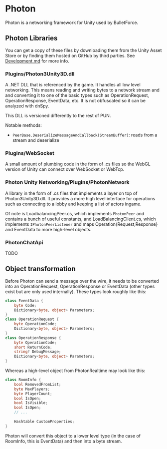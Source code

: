 # Photon

Photon is a networking framework for Unity used by BulletForce.

## Photon Libraries

You can get a copy of these files by downloading them from the Unity Asset Store or by finding them hosted on GitHub by third parties. See [Development.md](./Development.md) for more info.

### Plugins/Photon3Unity3D.dll

A .NET DLL that is referenced by the game. It handles all low level networking. This means reading and writing bytes to a network stream and and converting it to one of the basic types such as OperationRequest, OperationResponse, EventData, etc. It is not obfuscated so it can be analyzed with dnSpy.

This DLL is versioned differently to the rest of PUN.

Notable methods:
- `PeerBase.DeserializeMessageAndCallback(StreamBuffer)`: reads from a stream and deserialize

### Plugins/WebSocket

A small amount of plumbing code in the form of .cs files so the WebGL version of Unity can connect over WebSocket or WebTcp.

### Photon Unity Networking/Plugins/PhotonNetwork

A library in the form of .cs files that implements a layer on top of Photon3Unity3D.dll. It provides a more high level interface for operations such as connecting to a lobby and keeping a list of actors ingame.

Of note is LoadbalancingPeer.cs, which implements `PhotonPeer` and contains a bunch of useful constants, and LoadBalancingClient.cs, which implements `IPhotonPeerListener` and maps Operation{Request,Response} and EventData to more high-level objects.

### PhotonChatApi

TODO

## Object transformation

Before Photon can send a message over the wire, it needs to be converted into an OperationRequest, OperationResponse or EventData (other types exist but are only used internally). These types look roughly like this:

```cs
class EventData {
    byte Code;
    Dictionary<byte, object> Parameters;
}
class OperationRequest {
    byte OperationCode;
    Dictionary<byte, object> Parameters;
}
class OperationResponse {
    byte OperationCode;
    short ReturnCode;
    string? DebugMessage;
    Dictionary<byte, object> Parameters;
}
```

Whereas a high-level object from PhotonRealtime may look like this:

```cs
class RoomInfo {
    bool RemovedFromList;
    byte MaxPlayers;
    byte PlayerCount;
    bool IsOpen;
    bool IsVisible;
    bool IsOpen;
    // ...
    
    Hashtable CustomProperties;
}
```

Photon will convert this object to a lower level type (in the case of RoomInfo, this is EventData) and then into a byte stream.
